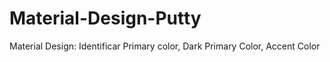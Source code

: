 # Material-Design-Putty
Material Design: Identificar Primary color, Dark Primary Color, Accent Color
